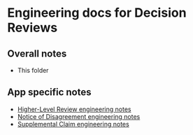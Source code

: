 # Engineering docs for Decision Reviews

## Overall notes

- This folder

## App specific notes

- [Higher-Level Review engineering notes](../higher-level-review/engineering/README.md)
- [Notice of Disagreement engineering notes](../Notice-of-Disagreement/engineering/README.md)
- [Supplemental Claim engineering notes](../Supplemental-Claims/engineering/README.md)
